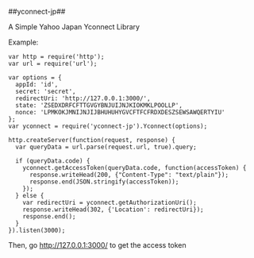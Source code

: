 ##yconnect-jp##

A Simple Yahoo Japan Yconnect Library

Example:

    var http = require('http');
    var url = require('url');

    var options = {
      appId: 'id',
      secret: 'secret',
      redirectUri: 'http://127.0.0.1:3000/',
      state: 'ZSEDXDRFCFTTGVGYBNJUIJNJKIOKMKLPOOLLP',
      nonce: 'LPMKOKJMNIJNJIJBHUHUHYGVCFTFCFRDXDESZSEWSAWQERTYIU'
    };
    var yconnect = require('yconnect-jp').Yconnect(options);

    http.createServer(function(request, response) {
      var queryData = url.parse(request.url, true).query;

      if (queryData.code) {
        yconnect.getAccessToken(queryData.code, function(accessToken) {
          response.writeHead(200, {"Content-Type": "text/plain"});
          response.end(JSON.stringify(accessToken));
        });
      } else {
        var redirectUri = yconnect.getAuthorizationUri();
        response.writeHead(302, {'Location': redirectUri});
        response.end();
      }
    }).listen(3000);

Then, go http://127.0.0.1:3000/ to get the access token
